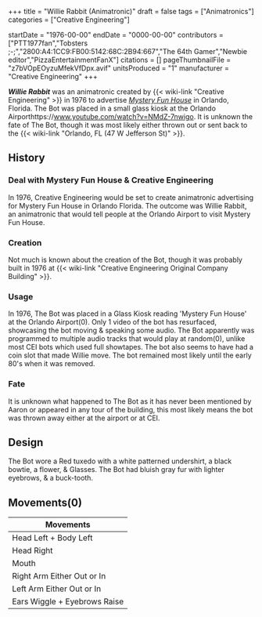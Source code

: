 +++
title = "Willie Rabbit (Animatronic)"
draft = false
tags = ["Animatronics"]
categories = ["Creative Engineering"]


startDate = "1976-00-00"
endDate = "0000-00-00"
contributors = ["PTT1977fan","Tobsters ;-;","2800:A4:1CC9:FB00:5142:68C:2B94:667","The 64th Gamer","Newbie editor","PizzaEntertainmentFanX"]
citations = []
pageThumbnailFile = "z7bVOpEOyzuMfekVfDpx.avif"
unitsProduced = "1"
manufacturer = "Creative Engineering"
+++

***Willie Rabbit*** was an animatronic created by {{< wiki-link "Creative Engineering" >}} in 1976 to advertise [*Mystery Fun House*](https://en.wikipedia.org/wiki/Mystery_Fun_House) in Orlando, Florida. The Bot was placed in a small glass kiosk at the Orlando Airporthttps://www.youtube.com/watch?v=NMdZ-7nwigo. It is unknown the fate of The Bot, though it was most likely either thrown out or sent back to the {{< wiki-link "Orlando, FL (47 W Jefferson St)" >}}.

## History

### Deal with Mystery Fun House &amp; Creative Engineering

In 1976, Creative Engineering would be set to create animatronic advertising for Mystery Fun House in Orlando Florida. The outcome was Willie Rabbit, an animatronic that would tell people at the Orlando Airport to visit Mystery Fun House.

### Creation

Not much is known about the creation of the Bot, though it was probably built in 1976 at {{< wiki-link "Creative Engineering Original Company Building" >}}.

### Usage

In 1976, The Bot was placed in a Glass Kiosk reading 'Mystery Fun House' at the Orlando Airport(0). Only 1 video of the bot has resurfaced, showcasing the bot moving &amp; speaking some audio. The Bot apparently was programmed to multiple audio tracks that would play at random(0), unlike most CEI bots which used full showtapes. The bot also seems to have had a coin slot that made Willie move. The bot remained most likely until the early 80's when it was removed.

### Fate

It is unknown what happened to The Bot as it has never been mentioned by Aaron or appeared in any tour of the building, this most likely means the bot was thrown away either at the airport or at CEI.

## Design

The Bot wore a Red tuxedo with a white patterned undershirt, a black bowtie, a flower, &amp; Glasses. The Bot had bluish gray fur with lighter eyebrows, &amp; a buck-tooth.

## Movements(0)

| Movements                    |
|------------------------------|
| Head Left + Body Left        |
| Head Right                   |
| Mouth                        |
| Right Arm Either Out or In   |
| Left Arm Either Out or In    |
| Ears Wiggle + Eyebrows Raise |